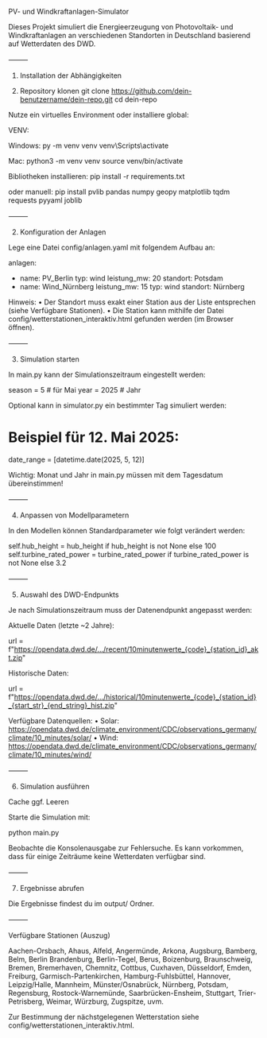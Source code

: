 PV- und Windkraftanlagen-Simulator

Dieses Projekt simuliert die Energieerzeugung von Photovoltaik- und Windkraftanlagen an verschiedenen Standorten in Deutschland basierend auf Wetterdaten des DWD.

⸻

1. Installation der Abhängigkeiten

1. Repository klonen
git clone https://github.com/dein-benutzername/dein-repo.git
cd dein-repo

Nutze ein virtuelles Environment oder installiere global:

VENV:

Windows: py -m venv venv
venv\Scripts\activate

Mac: python3 -m venv venv
source venv/bin/activate

Bibliotheken installieren:
pip install -r requirements.txt

oder manuell:
pip install pvlib pandas numpy geopy matplotlib tqdm requests pyyaml joblib


⸻

2. Konfiguration der Anlagen

Lege eine Datei config/anlagen.yaml mit folgendem Aufbau an:

anlagen:
  - name: PV_Berlin
    typ: wind
    leistung_mw: 20
    standort: Potsdam
  - name: Wind_Nürnberg
    leistung_mw: 15
    typ: wind
    standort: Nürnberg

Hinweis:
	•	Der Standort muss exakt einer Station aus der Liste entsprechen (siehe Verfügbare Stationen).
	•	Die Station kann mithilfe der Datei config/wetterstationen_interaktiv.html gefunden werden (im Browser öffnen).

⸻

3. Simulation starten

In main.py kann der Simulationszeitraum eingestellt werden:

season = 5  # für Mai
year = 2025  # Jahr

Optional kann in simulator.py ein bestimmter Tag simuliert werden:

# Beispiel für 12. Mai 2025:
date_range = [datetime.date(2025, 5, 12)]

Wichtig: Monat und Jahr in main.py müssen mit dem Tagesdatum übereinstimmen!

⸻

4. Anpassen von Modellparametern

In den Modellen können Standardparameter wie folgt verändert werden:

self.hub_height = hub_height if hub_height is not None else 100
self.turbine_rated_power = turbine_rated_power if turbine_rated_power is not None else 3.2


⸻

5. Auswahl des DWD-Endpunkts

Je nach Simulationszeitraum muss der Datenendpunkt angepasst werden:

Aktuelle Daten (letzte ~2 Jahre):

url = f"https://opendata.dwd.de/.../recent/10minutenwerte_{code}_{station_id}_akt.zip"

Historische Daten:

url = f"https://opendata.dwd.de/.../historical/10minutenwerte_{code}_{station_id}_{start_str}_{end_string}_hist.zip"

Verfügbare Datenquellen:
	•	Solar: https://opendata.dwd.de/climate_environment/CDC/observations_germany/climate/10_minutes/solar/
	•	Wind:  https://opendata.dwd.de/climate_environment/CDC/observations_germany/climate/10_minutes/wind/

⸻

6. Simulation ausführen

Cache ggf. Leeren

Starte die Simulation mit:

python main.py

Beobachte die Konsolenausgabe zur Fehlersuche. Es kann vorkommen, dass für einige Zeiträume keine Wetterdaten verfügbar sind.

⸻

7. Ergebnisse abrufen

Die Ergebnisse findest du im output/ Ordner.

⸻

Verfügbare Stationen (Auszug)

Aachen-Orsbach, Ahaus, Alfeld, Angermünde, Arkona, Augsburg, Bamberg, Belm, Berlin Brandenburg, Berlin-Tegel, Berus, Boizenburg, Braunschweig, Bremen, Bremerhaven, Chemnitz, Cottbus, Cuxhaven, Düsseldorf, Emden, Freiburg, Garmisch-Partenkirchen, Hamburg-Fuhlsbüttel, Hannover, Leipzig/Halle, Mannheim, Münster/Osnabrück, Nürnberg, Potsdam, Regensburg, Rostock-Warnemünde, Saarbrücken-Ensheim, Stuttgart, Trier-Petrisberg, Weimar, Würzburg, Zugspitze, uvm.

Zur Bestimmung der nächstgelegenen Wetterstation siehe config/wetterstationen_interaktiv.html.